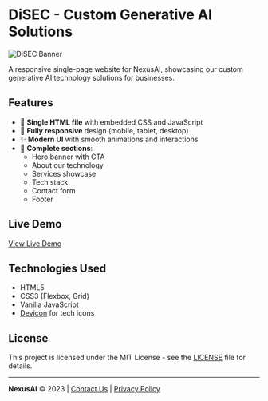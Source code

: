 # DiSEC - Custom Generative AI Solutions

![DiSEC Banner](https://drive.google.com/file/d/1woPfEODAZEaUgwRjd31flrYqfB8GBXnj/view?usp=sharing)

A responsive single-page website for NexusAI, showcasing our custom generative AI technology solutions for businesses.

## Features

- 🚀 **Single HTML file** with embedded CSS and JavaScript
- 📱 **Fully responsive** design (mobile, tablet, desktop)
- ✨ **Modern UI** with smooth animations and interactions
- 📝 **Complete sections**:
  - Hero banner with CTA
  - About our technology
  - Services showcase
  - Tech stack
  - Contact form
  - Footer

## Live Demo

[View Live Demo](https://disecsolutions.netlify.app/)

## Technologies Used

- HTML5
- CSS3 (Flexbox, Grid)
- Vanilla JavaScript
- [Devicon](https://devicon.dev/) for tech icons

## License

This project is licensed under the MIT License - see the [LICENSE](LICENSE) file for details.

---

**NexusAI** © 2023 | [Contact Us](disec.solutions@gmail.com) | [Privacy Policy](#)
